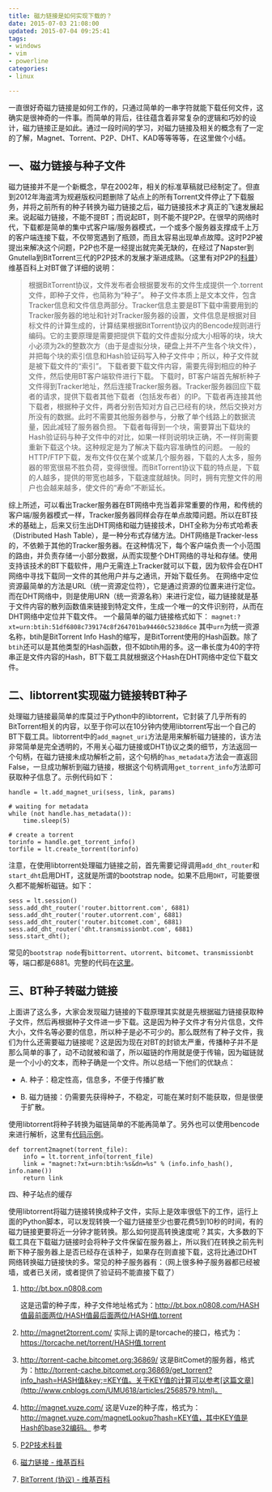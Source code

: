 ```yaml
---
title: 磁力链接是如何实现下载的？
date: 2015-07-03 21:08:00
updated: 2015-07-04 09:25:41
tags: 
- windows
- vim
- powerline
categories: 
- linux

---
```

一直很好奇磁力链接是如何工作的，只通过简单的一串字符就能下载任何文件，这确实是很神奇的一件事。而简单的背后，往往蕴含着非常复杂的逻辑和巧妙的设计，磁力链接正是如此。通过一段时间的学习，对磁力链接及相关的概念有了一定的了解，Magnet、Torrent、P2P、DHT、KAD等等等等，在这里做个小结。

## 一、磁力链接与种子文件

磁力链接并不是一个新概念，早在2002年，相关的标准草稿就已经制定了。但直到2012年海盗湾为规避版权问题删除了站点上的所有Torrent文件停止了下载服务，并将之前所有的种子转换为磁力链接之后，磁力链接技术才真正的飞速发展起来。说起磁力链接，不能不提BT；而说起BT，则不能不提P2P。在很早的网络时代，下载都是简单的集中式客户端/服务器模式，一个或多个服务器支撑成千上万的客户端连接下载，不仅带宽遇到了瓶颈，而且太容易出现单点故障。这时P2P被提出来解决这个问题，P2P也不是一经提出就完美无缺的，在经过了Napster到Gnutella到BitTorrent三代的P2P技术的发展才渐进成熟。（这里有对P2P的[科普](http://blog.kakarott.net/archives/category/p2p)） 维基百科上对BT做了详细的说明：


<!--more-->


> 根据BitTorrent协议，文件发布者会根据要发布的文件生成提供一个.torrent文件，即种子文件，也简称为“种子”。
> 种子文件本质上是文本文件，包含Tracker信息和文件信息两部分。Tracker信息主要是BT下载中需要用到的Tracker服务器的地址和针对Tracker服务器的设置，文件信息是根据对目标文件的计算生成的，计算结果根据BitTorrent协议内的Bencode规则进行编码。它的主要原理是需要把提供下载的文件虚拟分成大小相等的块，块大小必须为2k的整数次方（由于是虚拟分块，硬盘上并不产生各个块文件），并把每个块的索引信息和Hash验证码写入种子文件中；所以，种子文件就是被下载文件的“索引”。
> 下载者要下载文件内容，需要先得到相应的种子文件，然后使用BT客户端软件进行下载。
> 下载时，BT客户端首先解析种子文件得到Tracker地址，然后连接Tracker服务器。Tracker服务器回应下载者的请求，提供下载者其他下载者（包括发布者）的IP。下载者再连接其他下载者，根据种子文件，两者分别告知对方自己已经有的块，然后交换对方所没有的数据。此时不需要其他服务器参与，分散了单个线路上的数据流量，因此减轻了服务器负担。
> 下载者每得到一个块，需要算出下载块的Hash验证码与种子文件中的对比，如果一样则说明块正确，不一样则需要重新下载这个块。这种规定是为了解决下载内容准确性的问题。
> 一般的HTTP/FTP下载，发布文件仅在某个或某几个服务器，下载的人太多，服务器的带宽很易不胜负荷，变得很慢。而BitTorrent协议下载的特点是，下载的人越多，提供的带宽也越多，下载速度就越快。同时，拥有完整文件的用户也会越来越多，使文件的“寿命”不断延长。

综上所述，可以看出Tracker服务器在BT网络中充当着非常重要的作用，和传统的客户端/服务器模式一样，Tracker服务器同样会存在单点故障问题。所以在BT技术的基础上，后来又衍生出DHT网络和磁力链接技术，DHT全称为分布式哈希表（Distributed Hash Table），是一种分布式存储方法。DHT网络是Tracker-less的，不依赖于其他的Tracker服务器。在这种情况下，每个客户端负责一个小范围的路由，并负责存储一小部分数据，从而实现整个DHT网络的寻址和存储。使用支持该技术的BT下载软件，用户无需连上Tracker就可以下载，因为软件会在DHT网络中寻找下载同一文件的其他用户并与之通讯，开始下载任务。 在网络中定位资源最简单的方法是URL（统一资源定位符），它是通过资源的位置来进行定位。而在DHT网络中，则是使用URN（统一资源名称）来进行定位，磁力链接就是基于文件内容的散列函数值来链接到特定文件，生成一个唯一的文件识别符，从而在DHT网络中定位并下载文件。 一个最简单的磁力链接格式如下：
`magnet:?xt=urn:btih:51df6808c739174c8f264701ba94460c5238d6ce`
其中`urn`为统一资源名称，btih是BitTorrent Info Hash的缩写，是BitTorrent使用的Hash函数。除了`btih`还可以是其他类型的Hash函数，但不如btih用的多。这一串长度为40的字符串正是文件内容的Hash，BT下载工具就根据这个Hash在DHT网络中定位下载文件。

## 二、libtorrent实现磁力链接转BT种子

处理磁力链接最简单的库莫过于Python中的libtorrent，它封装了几乎所有的BitTorrent相关的内容，以至于你可以在10分钟内使用libtorrent写出一个自己的BT下载工具。libtorrent中的`add_magnet_uri`方法是用来解析磁力链接的，该方法非常简单是完全透明的，不用关心磁力链接或DHT协议之类的细节，方法返回一个句柄，在磁力链接未成功解析之前，这个句柄的`has_metadata`方法会一直返回False，一旦成功解析到磁力链接，根据这个句柄调用`get_torrent_info`方法即可获取种子信息了。示例代码如下：

    handle = lt.add_magnet_uri(sess, link, params)
     
    # waiting for metadata
    while (not handle.has_metadata()):
        time.sleep(5)    
     
    # create a torrent
    torinfo = handle.get_torrent_info()
    torfile = lt.create_torrent(torinfo)

注意，在使用libtorrent处理磁力链接之前，首先需要记得调用`add_dht_router`和`start_dht`启用DHT，这就是所谓的bootstrap node。如果不启用`DHT`，可能要很久都不能解析磁链。如下：

    sess = lt.session()
    sess.add_dht_router('router.bittorrent.com', 6881)
    sess.add_dht_router('router.utorrent.com', 6881)
    sess.add_dht_router('router.bitcomet.com', 6881)
    sess.add_dht_router('dht.transmissionbt.com', 6881)
    sess.start_dht();

常见的`bootstrap node`有`bittorrent`、`utorrent`、`bitcomet`、`transmissionbt`等，端口都是6881。完整的代码在[这里](https://github.com/aneasystone/btool/blob/master/transformor.py)。

## 三、BT种子转磁力链接

上面讲了这么多，大家会发现磁力链接的下载原理其实就是先根据磁力链接获取种子文件，然后再根据种子文件进一步下载。这是因为种子文件才有分片信息，文件大小，文件名等必要的信息，所以种子是必不可少的。那么既然有了种子文件，我们为什么还需要磁力链接呢？这是因为现在对BT的封锁太严重，传播种子并不是那么简单的事了，动不动就被和谐了，所以磁链的作用就是便于传输，因为磁链就是一个小小的文本，而种子确是一个文件。所以总结一下他们的优缺点：

 - A. 种子：稳定性高，信息多，不便于传播扩散

 - B. 磁力链接：仍需要先获得种子，不稳定，可能在某时刻不能获取，但是很便于扩散。

使用libtorrent将种子转换为磁链简单的不能再简单了。另外也可以使用bencode来进行解析，这里有[代码示例](http://www.au92.com/archives/P-y-t-h-o-n-jiang-B-T-zhong-zi-wen-jian-zhuan-huan-wei-ci-li-lian-de-liang-zhong-fang-fa.html)。

    def torrent2magnet(torrent_file):
        info = lt.torrent_info(torrent_file)
        link = "magnet:?xt=urn:btih:%s&dn=%s" % (info.info_hash(), info.name())
        return link

四、种子站点的缓存

使用libtorrent将磁力链接转换成种子文件，实际上是效率很低下的工作，运行上面的Python脚本，可以发现转换一个磁力链接至少也要花费5到10秒的时间，有的磁力链接更要将近一分钟才能转换。那么如何提高转换速度呢？其实，大多数的下载工具在下载磁力链接时会将种子文件保留在服务器上，所以我们在转换之前先判断下种子服务器上是否已经存在该种子，如果存在则直接下载，这将比通过DHT网络转换磁力链接快的多。常见的种子服务器有：（网上很多种子服务器都已经被墙，或者已关闭，或者提供了验证码不能直接下载了）

   

 1. http://bt.box.n0808.com

    这是迅雷的种子库，种子文件地址格式为：http://bt.box.n0808.com/HASH值最前面两位/HASH值最后面两位/HASH值.torrent

 2. http://magnet2torrent.com/
    实际上调的是torcache的接口，格式为：https://torcache.net/torrent/HASH值.torrent

 3. http://torrent-cache.bitcomet.org:36869/
    这是BitComet的服务器，格式为：http://torrent-cache.bitcomet.org:36869/get_torrent?info_hash=HASH值&key;=KEY值。关于KEY值的计算可以参考[这篇文章](http://www.cnblogs.com/UMU618/articles/2568579.html)。

 4. http://magnet.vuze.com/
    这是Vuze的种子库，格式为：http://magnet.vuze.com/magnetLookup?hash=KEY值，其中KEY值是Hash的base32编码。
参考

 1. [P2P技术科普](http://blog.kakarott.net/archives/category/p2p)
 2. [磁力链接 -
    维基百科](http://zh.wikipedia.org/wiki/%E7%A3%81%E5%8A%9B%E9%93%BE%E6%8E%A5) 
 3. [BitTorrent (协议) -
    维基百科](http://zh.wikipedia.org/wiki/BitTorrent_(%E5%8D%8F%E8%AE%AE))

